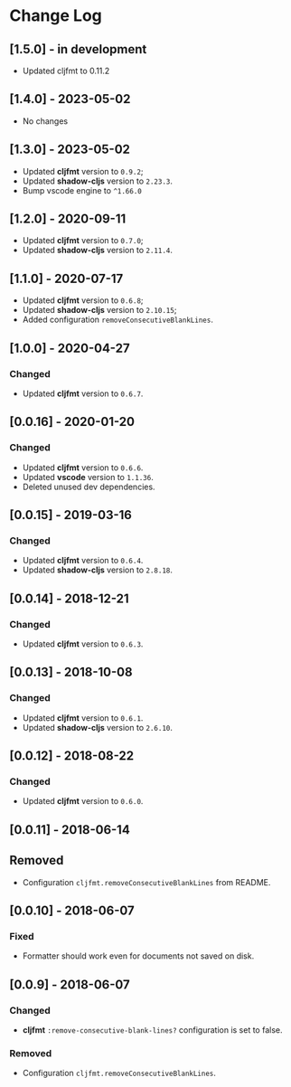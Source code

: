 # Change Log

## [1.5.0] - in development
- Updated cljfmt to 0.11.2

## [1.4.0] - 2023-05-02
- No changes

## [1.3.0] - 2023-05-02
- Updated **cljfmt** version to `0.9.2`;
- Updated **shadow-cljs** version to `2.23.3`.
- Bump vscode engine to `^1.66.0`

## [1.2.0] - 2020-09-11
- Updated **cljfmt** version to `0.7.0`;
- Updated **shadow-cljs** version to `2.11.4`.

## [1.1.0] - 2020-07-17
- Updated **cljfmt** version to `0.6.8`;
- Updated **shadow-cljs** version to `2.10.15`;
- Added configuration `removeConsecutiveBlankLines`.

## [1.0.0] - 2020-04-27
### Changed
- Updated **cljfmt** version to `0.6.7`.

## [0.0.16] - 2020-01-20
### Changed
- Updated **cljfmt** version to `0.6.6`.
- Updated **vscode** version to `1.1.36`.
- Deleted unused dev dependencies.


## [0.0.15] - 2019-03-16
### Changed
- Updated **cljfmt** version to `0.6.4`.
- Updated **shadow-cljs** version to `2.8.18`.

## [0.0.14] - 2018-12-21
### Changed
- Updated **cljfmt** version to `0.6.3`.

## [0.0.13] - 2018-10-08
### Changed
- Updated **cljfmt** version to `0.6.1`.
- Updated **shadow-cljs** version to `2.6.10`.

## [0.0.12] - 2018-08-22
### Changed
- Updated **cljfmt** version to `0.6.0`.

## [0.0.11] - 2018-06-14
## Removed
- Configuration `cljfmt.removeConsecutiveBlankLines` from README.

## [0.0.10] - 2018-06-07
### Fixed
- Formatter should work even for documents not saved on disk.

## [0.0.9] - 2018-06-07
### Changed
- **cljfmt** `:remove-consecutive-blank-lines?` configuration is set to false.

### Removed
- Configuration `cljfmt.removeConsecutiveBlankLines`.
